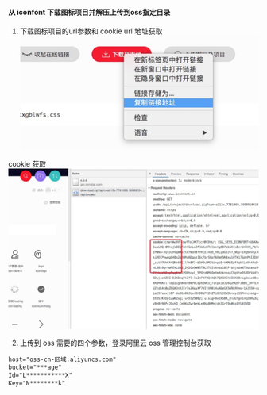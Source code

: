 #### 从 iconfont 下载图标项目并解压上传到oss指定目录
1. 下载图标项目的url参数和 cookie
url 地址获取
![](imagefiles/1.jpg)

cookie 获取
![](imagefiles/2.jpg)
	
2. 上传到 oss 需要的四个参数，登录阿里云 oss 管理控制台获取
```
host="oss-cn-区域.aliyuncs.com"   
bucket="***age"
Id="L***********X"
Key="N********k"
```